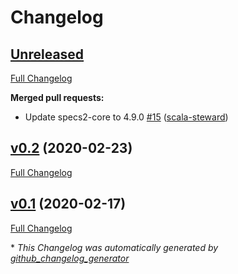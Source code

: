 # Changelog

## [Unreleased](https://github.com/alejandrohdezma/sbt-mdoc-toc/tree/HEAD)

[Full Changelog](https://github.com/alejandrohdezma/sbt-mdoc-toc/compare/v0.2...HEAD)

**Merged pull requests:**

- Update specs2-core to 4.9.0 [\#15](https://github.com/alejandrohdezma/sbt-mdoc-toc/pull/15) ([scala-steward](https://github.com/scala-steward))

## [v0.2](https://github.com/alejandrohdezma/sbt-mdoc-toc/tree/v0.2) (2020-02-23)

[Full Changelog](https://github.com/alejandrohdezma/sbt-mdoc-toc/compare/v0.1...v0.2)

## [v0.1](https://github.com/alejandrohdezma/sbt-mdoc-toc/tree/v0.1) (2020-02-17)

[Full Changelog](https://github.com/alejandrohdezma/sbt-mdoc-toc/compare/c60eb50f755092d4c4228ffa31b6473625d448a4...v0.1)



\* *This Changelog was automatically generated by [github_changelog_generator](https://github.com/github-changelog-generator/github-changelog-generator)*
